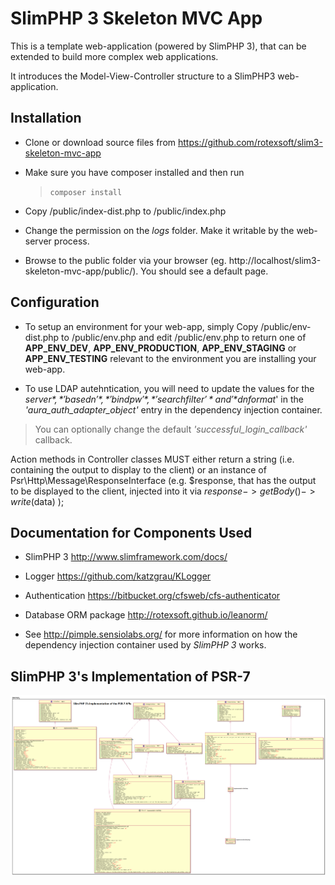 # SlimPHP 3 Skeleton MVC App

This is a template web-application (powered by SlimPHP 3), that can be extended to build more complex web applications.

It introduces the Model-View-Controller structure to a SlimPHP3 web-application.

## Installation
* Clone or download source files from https://github.com/rotexsoft/slim3-skeleton-mvc-app
* Make sure you have composer installed and then run

  > `composer install`

* Copy /public/index-dist.php to /public/index.php
* Change the permission on the *logs* folder. Make it writable by the web-server process. 
* Browse to the public folder via your browser (eg. http://localhost/slim3-skeleton-mvc-app/public/). You should see a default page.

## Configuration
* To setup an environment for your web-app, simply Copy /public/env-dist.php to /public/env.php and edit /public/env.php to return one of **APP_ENV_DEV**, **APP_ENV_PRODUCTION**, **APP_ENV_STAGING** or **APP_ENV_TESTING** relevant to the environment you are installing your web-app.

* To use LDAP autehntication, you will need to update the values for the *$server*, *'basedn'*, *'bindpw'*, *'searchfilter'* and '*$dnformat*' in the *'aura_auth_adapter_object'* entry in the dependency injection container.
> You can optionally change the default *'successful_login_callback'* callback.


Action methods in Controller classes MUST either return a string (i.e. containing the output to display to the client)
or an instance of Psr\Http\Message\ResponseInterface (e.g. $response, that has the output to be displayed to the client, 
injected into it via $response->getBody()->write($data) );


## Documentation for Components Used
* SlimPHP 3 http://www.slimframework.com/docs/

* Logger https://github.com/katzgrau/KLogger

* Authentication https://bitbucket.org/cfsweb/cfs-authenticator

* Database ORM package http://rotexsoft.github.io/leanorm/

* See http://pimple.sensiolabs.org/ for more information on how the dependency injection container used by *SlimPHP 3* works.

## SlimPHP 3's Implementation of PSR-7

![Class Diagram of SlimPHP 3's Implementation of PSR-7](slim3-psr7.png)
 